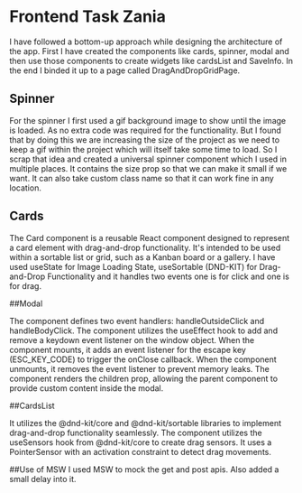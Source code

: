 # Frontend Task Zania

I have followed a bottom-up approach while designing the architecture of the app. First I have created the components like cards, spinner, modal and then use those components to create widgets like cardsList and SaveInfo. In the end I binded it up to a page called DragAndDropGridPage. 

## Spinner

For the spinner I first used a gif background image to show until the image is loaded. As no extra code was required for the functionality. But I found that by doing this we are increasing the size of the project as we need to keep a gif within the project which will itself take some time to load. So I scrap that idea and created a universal spinner component which I used in multiple places. It contains the size prop so that we can make it small if we want. It can also take custom class name so that it can work fine in any location.

## Cards

The Card component is a reusable React component designed to represent a card element with drag-and-drop functionality. It's intended to be used within a sortable list or grid, such as a Kanban board or a gallery. I have used useState for Image Loading State, useSortable (DND-KIT) for Drag-and-Drop Functionality and it handles two events one is for click and one is for drag.

##Modal

The component defines two event handlers: handleOutsideClick and handleBodyClick.
The component utilizes the useEffect hook to add and remove a keydown event listener on the window object.
When the component mounts, it adds an event listener for the escape key (ESC_KEY_CODE) to trigger the onClose callback.
When the component unmounts, it removes the event listener to prevent memory leaks.
The component renders the children prop, allowing the parent component to provide custom content inside the modal.

##CardsList

It utilizes the @dnd-kit/core and @dnd-kit/sortable libraries to implement drag-and-drop functionality seamlessly. The component utilizes the useSensors hook from @dnd-kit/core to create drag sensors. It uses a PointerSensor with an activation constraint to detect drag movements. 

##Use of MSW
I used MSW to mock the get and post apis. Also added a small delay into it. 
